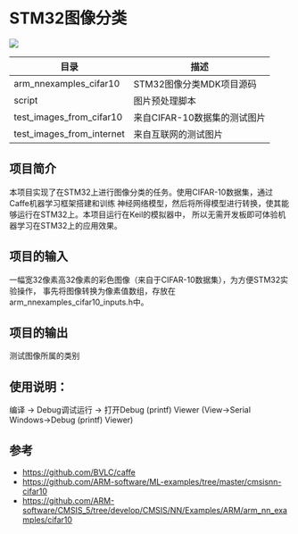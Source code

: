 # STM32图像分类

![](https://github.com/edgeML/cifar10_image_classifier_on_stm32/blob/master/assets/img/stm32_image_classifier.png)

|目录|描述|
|----|----|
|arm_nnexamples_cifar10|STM32图像分类MDK项目源码|
|script|图片预处理脚本|
|test_images_from_cifar10|来自CIFAR-10数据集的测试图片|
|test_images_from_internet|来自互联网的测试图片|

## 项目简介
本项目实现了在STM32上进行图像分类的任务。使用CIFAR-10数据集，通过Caffe机器学习框架搭建和训练
神经网络模型，然后将所得模型进行转换，使其能够运行在STM32上。本项目运行在Keil的模拟器中，
所以无需开发板即可体验机器学习在STM32上的应用效果。

## 项目的输入
一幅宽32像素高32像素的彩色图像（来自于CIFAR-10数据集），为方便STM32实验操作，
事先将图像转换为像素值数组，存放在arm_nnexamples_cifar10_inputs.h中。

## 项目的输出
测试图像所属的类别

## 使用说明：
编译 -> Debug调试运行 ->  打开Debug (printf) Viewer (View->Serial Windows->Debug (printf) Viewer)

## 参考
* https://github.com/BVLC/caffe
* https://github.com/ARM-software/ML-examples/tree/master/cmsisnn-cifar10
* https://github.com/ARM-software/CMSIS_5/tree/develop/CMSIS/NN/Examples/ARM/arm_nn_examples/cifar10
 

